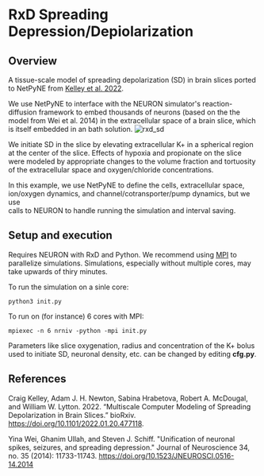 # RxD Spreading Depression/Depiolarization
## Overview
A tissue-scale model of spreading depolarization (SD) in brain slices
ported to NetPyNE from [Kelley et al. 2022](https://github.com/suny-downstate-medical-center/SDinSlice).

We use NetPyNE to interface with the NEURON simulator's reaction-diffusion framework to embed thousands of neurons 
(based on the the model from Wei et al. 2014)
in the extracellular space of a brain slice, which is itself embedded in an bath solution.
![rxd_sd](https://github.com/Neurosim-lab/netpyne/blob/development/examples/rxd_net/schematic.png)

We initiate SD in the slice by elevating extracellular K+ in a spherical region at the center of the slice.
Effects of hypoxia and propionate on the slice were modeled by appropriate changes to the volume fraction 
and tortuosity of the extracellular space and oxygen/chloride concentrations.

In this example, we use NetPyNE to define the cells, extracellular space,
ion/oxygen dynamics, and channel/cotransporter/pump dynamics, but we use  
calls to NEURON to handle running the simulation and interval saving. 

## Setup and execution
Requires NEURON with RxD and Python. We recommend using [MPI](https://www.open-mpi.org/) to parallelize simulations.  Simulations, especially without 
multiple cores, may take upwards of thiry minutes.

To run the simulation on a sinle core:
```
python3 init.py
```
To run on (for instance) 6 cores with MPI:
```
mpiexec -n 6 nrniv -python -mpi init.py
```

Parameters like slice oxygenation, radius and concentration of the K+ bolus used 
to initiate SD, neuronal density, etc. can be changed by editing **cfg.py**.

## References
Craig Kelley, Adam J. H. Newton, Sabina Hrabetova, Robert A. McDougal, and William W. Lytton. 2022. “Multiscale Computer Modeling of Spreading Depolarization in Brain Slices.” bioRxiv. https://doi.org/10.1101/2022.01.20.477118.

Yina Wei, Ghanim Ullah, and Steven J. Schiff. "Unification of neuronal spikes, seizures, and spreading depression." Journal of Neuroscience 34, no. 35 (2014): 11733-11743.
https://doi.org/10.1523/JNEUROSCI.0516-14.2014